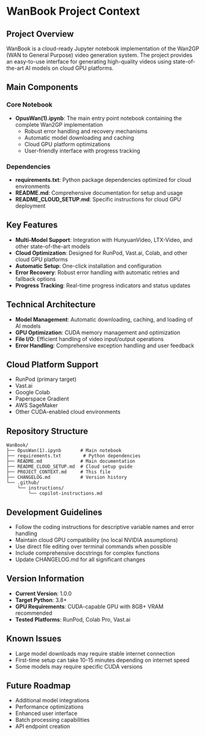 # WanBook Project Context

## Project Overview
WanBook is a cloud-ready Jupyter notebook implementation of the Wan2GP (WAN to General Purpose) video generation system. The project provides an easy-to-use interface for generating high-quality videos using state-of-the-art AI models on cloud GPU platforms.

## Main Components

### Core Notebook
- **OpusWan(1).ipynb**: The main entry point notebook containing the complete Wan2GP implementation
  - Robust error handling and recovery mechanisms
  - Automatic model downloading and caching
  - Cloud GPU platform optimizations
  - User-friendly interface with progress tracking

### Dependencies
- **requirements.txt**: Python package dependencies optimized for cloud environments
- **README.md**: Comprehensive documentation for setup and usage
- **README_CLOUD_SETUP.md**: Specific instructions for cloud GPU deployment

## Key Features
- **Multi-Model Support**: Integration with HunyuanVideo, LTX-Video, and other state-of-the-art models
- **Cloud Optimization**: Designed for RunPod, Vast.ai, Colab, and other cloud GPU platforms
- **Automatic Setup**: One-click installation and configuration
- **Error Recovery**: Robust error handling with automatic retries and fallback options
- **Progress Tracking**: Real-time progress indicators and status updates

## Technical Architecture
- **Model Management**: Automatic downloading, caching, and loading of AI models
- **GPU Optimization**: CUDA memory management and optimization
- **File I/O**: Efficient handling of video input/output operations
- **Error Handling**: Comprehensive exception handling and user feedback

## Cloud Platform Support
- RunPod (primary target)
- Vast.ai
- Google Colab
- Paperspace Gradient
- AWS SageMaker
- Other CUDA-enabled cloud environments

## Repository Structure
```
WanBook/
├── OpusWan(1).ipynb       # Main notebook
├── requirements.txt        # Python dependencies
├── README.md              # Main documentation
├── README_CLOUD_SETUP.md  # Cloud setup guide
├── PROJECT_CONTEXT.md     # This file
├── CHANGELOG.md           # Version history
└── .github/
    └── instructions/
        └── copilot-instructions.md
```

## Development Guidelines
- Follow the coding instructions for descriptive variable names and error handling
- Maintain cloud GPU compatibility (no local NVIDIA assumptions)
- Use direct file editing over terminal commands when possible
- Include comprehensive docstrings for complex functions
- Update CHANGELOG.md for all significant changes

## Version Information
- **Current Version**: 1.0.0
- **Target Python**: 3.8+
- **GPU Requirements**: CUDA-capable GPU with 8GB+ VRAM recommended
- **Tested Platforms**: RunPod, Colab Pro, Vast.ai

## Known Issues
- Large model downloads may require stable internet connection
- First-time setup can take 10-15 minutes depending on internet speed
- Some models may require specific CUDA versions

## Future Roadmap
- Additional model integrations
- Performance optimizations
- Enhanced user interface
- Batch processing capabilities
- API endpoint creation